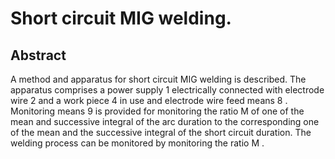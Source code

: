 # Short circuit MIG welding.

## Abstract
A method and apparatus for short circuit MIG welding is described. The apparatus comprises a power supply 1 electrically connected with electrode wire 2 and a work piece 4 in use and electrode wire feed means 8 . Monitoring means 9 is provided for monitoring the ratio M of one of the mean and successive integral of the arc duration to the corresponding one of the mean and the successive integral of the short circuit duration. The welding process can be monitored by monitoring the ratio M .